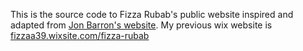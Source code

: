 This is the source code to Fizza Rubab's public website inspired and adapted from [Jon Barron's website](https://jonbarron.info/). My previous wix website is [fizzaa39.wixsite.com/fizza-rubab](https://fizzaa39.wixsite.com/fizza-rubab)
